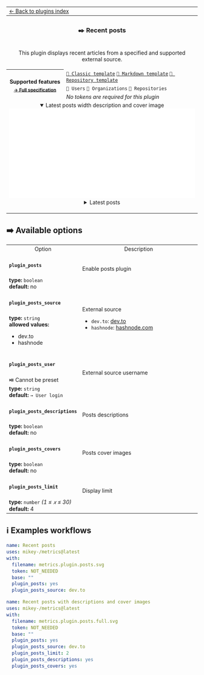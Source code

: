 <!--header-->
<table>
  <tr><td colspan="2"><a href="/README.md#-plugins">← Back to plugins index</a></td></tr>
  <tr><th colspan="2"><h3>✒️ Recent posts</h3></th></tr>
  <tr><td colspan="2" align="center"><p>This plugin displays recent articles from a specified and supported external source.</p>
</td></tr>
  <tr>
    <th rowspan="3">Supported features<br><sub><a href="metadata.yml">→ Full specification</a></sub></th>
    <td><a href="/source/templates/classic/README.md"><code>📗 Classic template</code></a> <a href="/source/templates/markdown/README.md"><code>📒 Markdown template</code></a> <a href="/source/templates/repository/README.md"><code>📘 Repository template</code></a></td>
  </tr>
  <tr>
    <td><code>👤 Users</code> <code>👥 Organizations</code> <code>📓 Repositories</code></td>
  </tr>
  <tr>
    <td><i>No tokens are required for this plugin</i></td>
  </tr>
  <tr>
    <td colspan="2" align="center">
      <details open><summary>Latest posts width description and cover image</summary><img src="https://github.com/lowlighter/metrics/blob/examples/metrics.plugin.posts.full.svg" alt=""></img></details>
      <details><summary>Latest posts</summary><img src="https://github.com/lowlighter/metrics/blob/examples/metrics.plugin.posts.svg" alt=""></img></details>
      <img width="900" height="1" alt="">
    </td>
  </tr>
</table>
<!--/header-->

## ➡️ Available options

<!--options-->
<table>
  <tr>
    <td align="center" nowrap="nowrap">Option</i></td><td align="center" nowrap="nowrap">Description</td>
  </tr>
  <tr>
    <td nowrap="nowrap"><h4><code>plugin_posts</code></h4></td>
    <td rowspan="2"><p>Enable posts plugin</p>
<img width="900" height="1" alt=""></td>
  </tr>
  <tr>
    <td nowrap="nowrap"><b>type:</b> <code>boolean</code>
<br>
<b>default:</b> no<br></td>
  </tr>
  <tr>
    <td nowrap="nowrap"><h4><code>plugin_posts_source</code></h4></td>
    <td rowspan="2"><p>External source</p>
<ul>
<li><code>dev.to</code>: <a href="https://dev.to">dev.to</a></li>
<li><code>hashnode</code>: <a href="https://hashnode.com">hashnode.com</a></li>
</ul>
<img width="900" height="1" alt=""></td>
  </tr>
  <tr>
    <td nowrap="nowrap"><b>type:</b> <code>string</code>
<br>
<b>allowed values:</b><ul><li>dev.to</li><li>hashnode</li></ul></td>
  </tr>
  <tr>
    <td nowrap="nowrap"><h4><code>plugin_posts_user</code></h4></td>
    <td rowspan="2"><p>External source username</p>
<img width="900" height="1" alt=""></td>
  </tr>
  <tr>
    <td nowrap="nowrap">⏯️ Cannot be preset<br>
<b>type:</b> <code>string</code>
<br>
<b>default:</b> <code>→ User login</code><br></td>
  </tr>
  <tr>
    <td nowrap="nowrap"><h4><code>plugin_posts_descriptions</code></h4></td>
    <td rowspan="2"><p>Posts descriptions</p>
<img width="900" height="1" alt=""></td>
  </tr>
  <tr>
    <td nowrap="nowrap"><b>type:</b> <code>boolean</code>
<br>
<b>default:</b> no<br></td>
  </tr>
  <tr>
    <td nowrap="nowrap"><h4><code>plugin_posts_covers</code></h4></td>
    <td rowspan="2"><p>Posts cover images</p>
<img width="900" height="1" alt=""></td>
  </tr>
  <tr>
    <td nowrap="nowrap"><b>type:</b> <code>boolean</code>
<br>
<b>default:</b> no<br></td>
  </tr>
  <tr>
    <td nowrap="nowrap"><h4><code>plugin_posts_limit</code></h4></td>
    <td rowspan="2"><p>Display limit</p>
<img width="900" height="1" alt=""></td>
  </tr>
  <tr>
    <td nowrap="nowrap"><b>type:</b> <code>number</code>
<i>(1 ≤
𝑥
≤ 30)</i>
<br>
<b>default:</b> 4<br></td>
  </tr>
</table>
<!--/options-->

## ℹ️ Examples workflows

<!--examples-->
```yaml
name: Recent posts
uses: mikey-/metrics@latest
with:
  filename: metrics.plugin.posts.svg
  token: NOT_NEEDED
  base: ""
  plugin_posts: yes
  plugin_posts_source: dev.to

```
```yaml
name: Recent posts with descriptions and cover images
uses: mikey-/metrics@latest
with:
  filename: metrics.plugin.posts.full.svg
  token: NOT_NEEDED
  base: ""
  plugin_posts: yes
  plugin_posts_source: dev.to
  plugin_posts_limit: 2
  plugin_posts_descriptions: yes
  plugin_posts_covers: yes

```
<!--/examples-->
